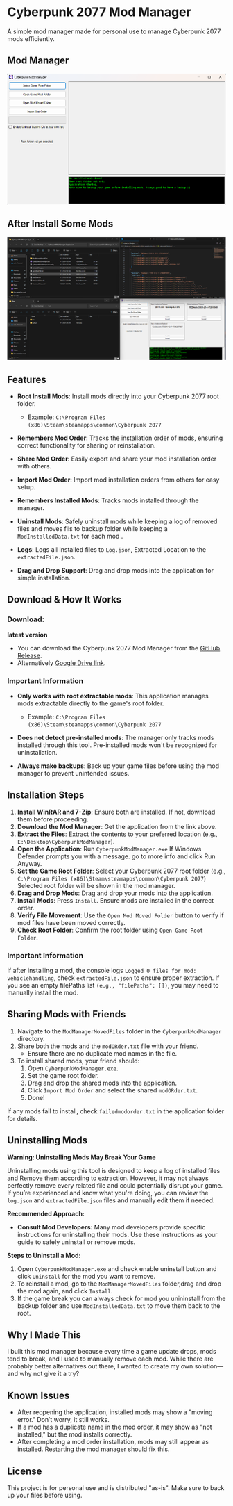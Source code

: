 # Cyberpunk 2077 Mod Manager

A simple mod manager made for personal use to manage Cyberpunk 2077 mods efficiently.

## Mod Manager

![Mod Manager](Assets/CPMM.png)

## After Install Some Mods

![Mod Manager After Install Some Mods](Assets/AfterInstall.png)

## Features

- **Root Install Mods**: Install mods directly into your Cyberpunk 2077 root folder.
  - Example: `C:\Program Files (x86)\Steam\steamapps\common\Cyberpunk 2077`
  
- **Remembers Mod Order**: Tracks the installation order of mods, ensuring correct functionality for sharing or reinstallation.
  
- **Share Mod Order**: Easily export and share your mod installation order with others.

- **Import Mod Order**: Import mod installation orders from others for easy setup.

- **Remembers Installed Mods**: Tracks mods installed through the manager.

- **Uninstall Mods**: Safely uninstall mods while keeping a log of removed files and moves fils to backup folder while keeping a `ModInstalledData.txt` for each mod .

- **Logs**: Logs all Installed files to `Log.json`, Extracted Location to the `extractedFile.json`.

- **Drag and Drop Support**: Drag and drop mods into the application for simple installation.

## Download & How It Works

### **Download:**

**latest version**

- You can download the Cyberpunk 2077 Mod Manager from the [GitHub Release](https://github.com/nubsuki/CyberpunkModManager/releases).
- Alternatively [Google Drive link](https://drive.google.com/drive/folders/1Dkg-b74nzwPhBlVNKKUN9NCdZIEuocwb?usp=sharing).

### Important Information

- **Only works with root extractable mods**: This application manages mods extractable directly to the game's root folder.
  - Example: `C:\Program Files (x86)\Steam\steamapps\common\Cyberpunk 2077`
  
- **Does not detect pre-installed mods**: The manager only tracks mods installed through this tool. Pre-installed mods won't be recognized for uninstallation.

- **Always make backups**: Back up your game files before using the mod manager to prevent unintended issues.

## Installation Steps

1. **Install WinRAR and 7-Zip**: Ensure both are installed. If not, download them before proceeding.
2. **Download the Mod Manager**: Get the application from the link above.
3. **Extract the Files**: Extract the contents to your preferred location (e.g., `E:\Desktop\CyberpunkModManager`).
4. **Open the Application**: Run `CyberpunkModManager.exe` If Windows Defender prompts you with a message. go to more info and click Run Anyway.
5. **Set the Game Root Folder**: Select your Cyberpunk 2077 root folder (e.g., `C:\Program Files (x86)\Steam\steamapps\common\Cyberpunk 2077`) Selected root folder will be shown in the mod manager.
6. **Drag and Drop Mods**: Drag and drop your mods into the application.
7. **Install Mods**: Press `Install`. Ensure mods are installed in the correct order.
8. **Verify File Movement**: Use the `Open Mod Moved Folder` button to verify if mod files have been moved correctly.
9. **Check Root Folder**: Confirm the root folder using `Open Game Root Folder`.

### Important Information

If after installing a mod, the console logs `Logged 0 files for mod: vehiclehandling`, check `extractedFile.json` to ensure proper extraction. If you see an empty filePaths list `(e.g., "filePaths": [])`, you may need to manually install the mod.

## Sharing Mods with Friends

1. Navigate to the `ModManagerMovedFiles` folder in the `CyberpunkModManager` directory.
2. Share both the mods and the `modORder.txt` file with your friend.
   - Ensure there are no duplicate mod names in the file.
3. To install shared mods, your friend should:
   1. Open `CyberpunkModManager.exe`.
   2. Set the game root folder.
   3. Drag and drop the shared mods into the application.
   4. Click `Import Mod Order` and select the shared `modORder.txt`.
   5. Done!

If any mods fail to install, check `failedmodorder.txt` in the application folder for details.

## Uninstalling Mods

**Warning: Uninstalling Mods May Break Your Game**

Uninstalling mods using this tool is designed to keep a log of installed files and Remove them according to extraction. However, it may not always perfectly remove every related file and could potentially disrupt your game. If you’re experienced and know what you're doing, you can review the `log.json` and `extractedFile.json` files and manually edit them if needed. 


**Recommended Approach:**

- **Consult Mod Developers:** Many mod developers provide specific instructions for uninstalling their mods. Use these instructions as your guide to safely uninstall or remove mods.

**Steps to Uninstall a Mod:**

1. Open `CyberpunkModManager.exe` and check enable uninstall button and click `Uninstall` for the mod you want to remove.
2. To reinstall a mod, go to the `ModManagerMovedFiles` folder,drag and drop the mod again, and click `Install`.
3. If the game break you can always check for mod you unininstall from the backup folder and use `ModInstalledData.txt` to move them back to the root.

## Why I Made This

I built this mod manager because every time a game update drops, mods tend to break, and I used to manually remove each mod. While there are probably better alternatives out there, I wanted to create my own solution—and why not give it a try?

## Known Issues

- After reopening the application, installed mods may show a "moving error." Don’t worry, it still works.
- If a mod has a duplicate name in the mod order, it may show as "not installed," but the mod installs correctly.
- After completing a mod order installation, mods may still appear as installed. Restarting the mod manager should fix this.


## License

This project is for personal use and is distributed "as-is". Make sure to back up your files before using.
